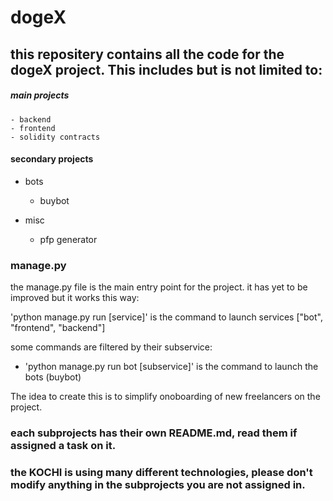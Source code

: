# dogeX

## this repositery contains all the code for the dogeX project. This includes but is not limited to:

##### main projects

    - backend
    - frontend
    - solidity contracts

#### secondary projects

  - bots
    - buybot

  - misc
    - pfp generator

<!-- # this is a simple tool to help developers run code locally
# it will run the code in the current directory.
# 'python manage.py run' is the command to launch services ["bot", "frontend", "backend"]

def main():
    import sys
    import subprocess
    from os.path import join, dirname, realpath

    if len(sys.argv) < 3:
        print("Usage: python manage.py run [service]")
        print("Services: bot, frontend, backend")
        return

    dirn = dirname(realpath(__file__))

    service = sys.argv[2]
    if service == "bot":
        # ask for anothe argument (the subservice)
        if len(sys.argv) < 4:
            print("Usage: python manage.py run bot [subservice]")
            print("Subservices: buybot")
            return

        subservice = sys.argv[3]
        subprocess.run(
            ["bash", f"{dirn}/bots/{subservice}/startdev.sh"],
            cwd=f"{dirn}/bots/{subservice}")
    elif service == "frontend":
        subprocess.run(["python", "frontend.py"])
    elif service == "backend":
        subprocess.run(["python", "backend.py"])
    else:
        print("Unknown service: {}".format(service)) -->
<!-- explain this in markdown -->
### manage.py

the manage.py file is the main entry point for the project. it has yet to be improved but it works this way:

'python manage.py run [service]' is the command to launch services ["bot", "frontend", "backend"]

some commands are filtered by their subservice:
  - 'python manage.py run bot [subservice]' is the command to launch the bots (buybot)

The idea to create this is to simplify onoboarding of new freelancers on the project.

### each subprojects has their own README.md, read them if assigned a task on it.
### the KOCHI is using many different technologies, please don't modify anything in the subprojects you are not assigned in.